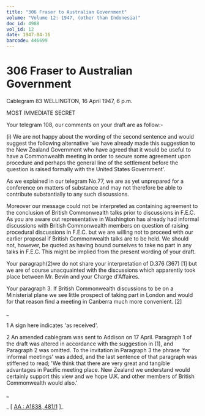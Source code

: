 ```yaml
---
title: "306 Fraser to Australian Government"
volume: "Volume 12: 1947, (other than Indonesia)"
doc_id: 4988
vol_id: 12
date: 1947-04-16
barcode: 446699
---
```


# 306 Fraser to Australian Government

Cablegram 83 WELLINGTON, 16 April 1947, 6 p.m.

MOST IMMEDIATE SECRET

Your telegram 108, our comments on your draft are as follow:-

(i) We are not happy about the wording of the second sentence and would suggest the following alternative 'we have already made this suggestion to the New Zealand Government who have agreed that it would be useful to have a Commonwealth meeting in order to secure some agreement upon procedure and perhaps the general line of the settlement before the question is raised formally with the United States Government'.

As we explained in our telegram No.77, we are as yet unprepared for a conference on matters of substance and may not therefore be able to contribute substantially to any such discussions.

Moreover our message could not be interpreted as containing agreement to the conclusion of British Commonwealth talks prior to discussions in F.E.C. As you are aware out representative in Washington has already had informal discussions with British Commonwealth members on question of raising procedural discussions in F.E.C. but we are willing not to proceed with our earlier proposal if British Commonwealth talks are to be held. We should not, however, be quoted as having bound ourselves to take no part in any talks in F.E.C. This might be implied from the present wording of your draft.

Your paragraph(2)we do not share your interpretation of D.376 (367) [1] but we are of course unacquainted with the discussions which apparently took place between Mr. Bevin and your Charge d'Affaires.

Your paragraph 3. If British Commonwealth discussions to be on a Ministerial plane we see little prospect of taking part in London and would for that reason find a meeting in Canberra much more convenient. [2]

_

1 A sign here indicates 'as received'.

2 An amended cablegram was sent to Addison on 17 April. Paragraph 1 of the draft was altered in accordance with the suggestion in (1), and Paragraph 2 was omitted. To the invitation in Paragraph 3 the phrase 'for informal meetings' was added, and the last sentence of that paragraph was stiffened to read; 'We think that there are very great and tangible advantages in Pacific meeting place. New Zealand we understand would certainly support this view and we hope U.K. and other members of British Commonwealth would also.'

_

_ [ [AA : A1838, 481/1](http://www.naa.gov.au/cgi-bin/Search?O=I&Number=446699) ]_
